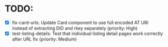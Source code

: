 # TODO:

- [x] fix-card-urls: Update Card component to use full encoded AT URI instead of extracting DID and rkey separately (priority: High)
- [x] test-listing-details: Test that individual listing detail pages work correctly after URL fix (priority: Medium)
